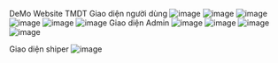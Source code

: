 DeMo Website TMDT
Giao diện người dùng
![image](https://github.com/vuanhtu2k3/QLBH_SpringBoot/assets/116624441/ffe21fd0-c754-4d1f-8bab-28d2fa5aa6d9)
![image](https://github.com/vuanhtu2k3/QLBH_SpringBoot/assets/116624441/01fdd388-7396-4c59-a35c-c609f20e4f80)
![image](https://github.com/vuanhtu2k3/QLBH_SpringBoot/assets/116624441/2a46e2e5-4607-442b-920d-d7268334f25d)
![image](https://github.com/vuanhtu2k3/QLBH_SpringBoot/assets/116624441/257bac15-aaeb-406e-a1fb-dca79d647567)
![image](https://github.com/vuanhtu2k3/QLBH_SpringBoot/assets/116624441/30668d8a-2d84-4bad-b925-05310f263fb0)
![image](https://github.com/vuanhtu2k3/QLBH_SpringBoot/assets/116624441/000331e2-78c3-4d95-a306-ef2461bb29fc)
Giao diện Admin
![image](https://github.com/vuanhtu2k3/QLBH_SpringBoot/assets/116624441/fc766ef4-5745-45c5-a060-fb57afac07ca)
![image](https://github.com/vuanhtu2k3/QLBH_SpringBoot/assets/116624441/1d1b6047-f7eb-468f-bb52-433d5571e334)
![image](https://github.com/vuanhtu2k3/QLBH_SpringBoot/assets/116624441/ab70ea44-751a-442b-9d9d-1f5731a05f3a)
![image](https://github.com/vuanhtu2k3/QLBH_SpringBoot/assets/116624441/de7a9da7-acf6-4c6b-af01-89311f6fa4d7)

Giao diện shiper
![image](https://github.com/vuanhtu2k3/QLBH_SpringBoot/assets/116624441/2f27a196-c9c8-4389-a177-23b2c46cd630)










